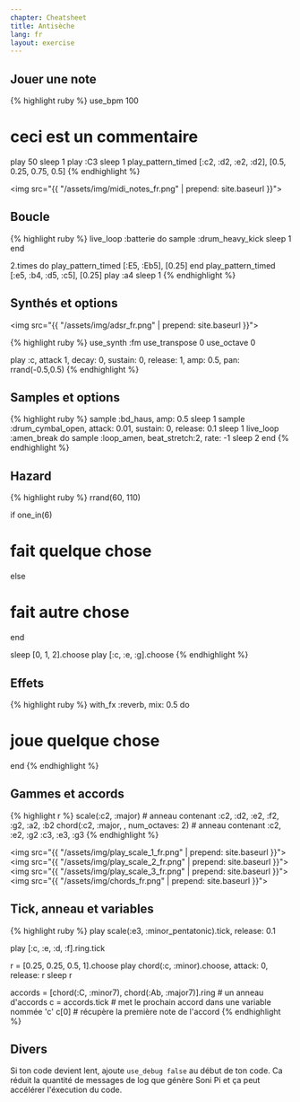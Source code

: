 ```yaml
---
chapter: Cheatsheet
title: Antisèche
lang: fr
layout: exercise
---
```


## Jouer une note

{% highlight ruby %}
use_bpm 100
# ceci est un commentaire
play 50
sleep 1
play :C3
sleep 1
play_pattern_timed [:c2, :d2, :e2, :d2], [0.5, 0.25, 0.75, 0.5]
{% endhighlight %}

<img src="{{ "/assets/img/midi_notes_fr.png" | prepend: site.baseurl }}">


## Boucle

{% highlight ruby %}
live_loop :batterie do
  sample :drum_heavy_kick
  sleep 1
end

2.times do
  play_pattern_timed [:E5, :Eb5], [0.25]
end
play_pattern_timed [:e5, :b4, :d5, :c5], [0.25]
play :a4
sleep 1
{% endhighlight %}

## Synthés et options

<img src="{{ "/assets/img/adsr_fr.png" | prepend: site.baseurl }}">

{% highlight ruby %}
use_synth :fm
use_transpose 0
use_octave 0

play :c, attack 1, decay: 0, sustain: 0, release: 1, amp: 0.5, pan: rrand(-0.5,0.5)
{% endhighlight %}

## Samples et options

{% highlight ruby %}
sample :bd_haus, amp: 0.5
sleep 1
sample :drum_cymbal_open, attack: 0.01, sustain: 0, release: 0.1
sleep 1
live_loop :amen_break do
  sample :loop_amen, beat_stretch:2, rate: -1
  sleep 2
end
{% endhighlight %}

## Hazard

{% highlight ruby %}
rrand(60, 110)

if one_in(6)
  # fait quelque chose
else
  # fait autre chose
end

sleep [0, 1, 2].choose
play [:c, :e, :g].choose
{% endhighlight %}

## Effets

{% highlight ruby %}
with_fx :reverb, mix: 0.5 do
  # joue quelque chose
end
{% endhighlight %}

## Gammes et accords

{% highlight r %}
scale(:c2, :major) # anneau contenant :c2, :d2, :e2, :f2, :g2, :a2, :b2
chord(:c2, :major, , num_octaves: 2) # anneau contenant :c2, :e2, :g2 :c3, :e3, :g3
{% endhighlight %}

<img src="{{ "/assets/img/play_scale_1_fr.png" | prepend: site.baseurl }}">
<img src="{{ "/assets/img/play_scale_2_fr.png" | prepend: site.baseurl }}">
<img src="{{ "/assets/img/play_scale_3_fr.png" | prepend: site.baseurl }}">
<img src="{{ "/assets/img/chords_fr.png" | prepend: site.baseurl }}">

## Tick, anneau et variables

{% highlight ruby %}
play scale(:e3, :minor_pentatonic).tick, release: 0.1

play [:c, :e, :d, :f].ring.tick

r = [0.25, 0.25, 0.5, 1].choose
play chord(:c, :minor).choose, attack: 0, release: r
sleep r

accords = [chord(:C, :minor7), chord(:Ab, :major7)].ring # un anneau d'accords
c = accords.tick # met le prochain accord dans une variable nommée 'c'
c[0] # récupère la première note de l'accord
{% endhighlight %}

## Divers

Si ton code devient lent, ajoute `use_debug false` au début de ton code. Ca réduit la quantité de messages de log que génère Soni Pi et ça peut accélérer l'éxecution du code.

